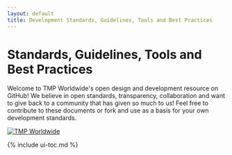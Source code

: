 ```yaml
---
layout: default
title: Development Standards, Guidelines, Tools and Best Practices
---
```


# Standards, Guidelines, Tools and Best Practices

Welcome to TMP Worldwide's open design and development resource on GitHub! We believe in open standards, transparency, collaboration and want to give back to a community that has given so much to us! Feel free to contribute to these documents or fork and use as a basis for your own development standards.

[![TMP Worldwide](https://tmpworldwide.github.io/assets/img/tmp-standards.png)](http://www.tmp.com/)

{% include ui-toc.md %}

